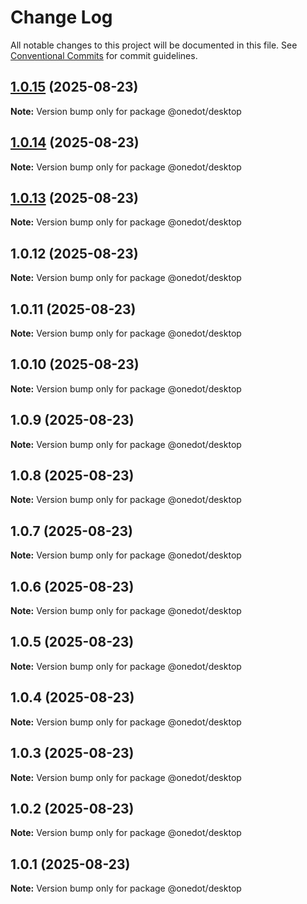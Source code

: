 # Change Log

All notable changes to this project will be documented in this file.
See [Conventional Commits](https://conventionalcommits.org) for commit guidelines.

## [1.0.15](https://github.com/onedot-js/onedot-js/compare/@onedot/desktop@1.0.14...@onedot/desktop@1.0.15) (2025-08-23)

**Note:** Version bump only for package @onedot/desktop

## [1.0.14](https://github.com/onedot-js/onedot-js/compare/@onedot/desktop@1.0.13...@onedot/desktop@1.0.14) (2025-08-23)

**Note:** Version bump only for package @onedot/desktop

## [1.0.13](https://github.com/onedot-js/onedot-js/compare/@onedot/desktop@1.0.12...@onedot/desktop@1.0.13) (2025-08-23)

**Note:** Version bump only for package @onedot/desktop

## 1.0.12 (2025-08-23)

**Note:** Version bump only for package @onedot/desktop

## 1.0.11 (2025-08-23)

**Note:** Version bump only for package @onedot/desktop

## 1.0.10 (2025-08-23)

**Note:** Version bump only for package @onedot/desktop

## 1.0.9 (2025-08-23)

**Note:** Version bump only for package @onedot/desktop

## 1.0.8 (2025-08-23)

**Note:** Version bump only for package @onedot/desktop

## 1.0.7 (2025-08-23)

**Note:** Version bump only for package @onedot/desktop

## 1.0.6 (2025-08-23)

**Note:** Version bump only for package @onedot/desktop

## 1.0.5 (2025-08-23)

**Note:** Version bump only for package @onedot/desktop

## 1.0.4 (2025-08-23)

**Note:** Version bump only for package @onedot/desktop

## 1.0.3 (2025-08-23)

**Note:** Version bump only for package @onedot/desktop

## 1.0.2 (2025-08-23)

**Note:** Version bump only for package @onedot/desktop

## 1.0.1 (2025-08-23)

**Note:** Version bump only for package @onedot/desktop
